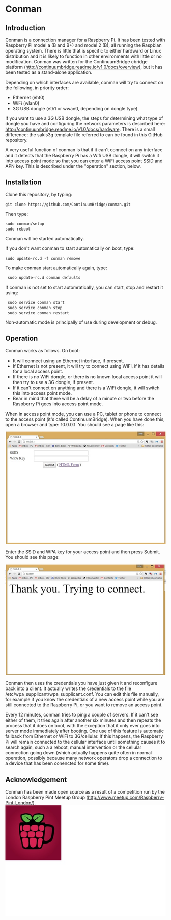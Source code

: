 # Conman

Introduction
------------
Conman is a connection manager for a Raspberry Pi. It has been tested with Raspberry Pi model a (B and B+) and model 2 (B), all running the Raspbian operating system. There is little that is specific to either hardward or Linux distribution and it is likely to function in other environments with little or no modification. Conman was written for the ContinuumBridge cbridge platform (http://continuumbridge.readme.io/v1.0/docs/overview), but it has been tested as a stand-alone application.

Depending on which interfaces are available, conman will try to connect on the following, in priority order:

* Ethernet (eht0)
* WiFi (wlan0)
* 3G USB dongle (eth1 or wwan0, depending on dongle type)
 
If you want to use a 3G USB dongle, the steps for determining what type of dongle you have and configuring the network parameters is described here: http://continuumbridge.readme.io/v1.0/docs/hardware. There is a small difference: the sakis3g template file referred to can be found in this GitHub repository. 

A very useful function of conman is that if it can't connect on any interface and it detects that the Raspberry Pi has a Wifi USB dongle, it will switch it into access point mode so that you can enter a WiFi access point SSID and APN key. This is described under the "operation" section, below.

Installation
------------
Clone this repository, by typing:

    git clone https://github.com/ContinuumBridge/conman.git

Then type: 

    sudo conman/setup
    sudo reboot

Conman will be started automatically. 

If you don't want conman to start automatically on boot, type:

    sudo update-rc.d -f conman remove

To make conman start automatically again, type:

     sudo update-rc.d conman defaults
 
 If conman is not set to start automratically, you can start, stop and restart it using:
 
     sudo service conman start
     sudo service conman stop
     sudo service conman restart
 
 Non-automatic mode is principally of use during development or debug.
 
 Operation
 ---------
 Conman works as follows. On boot:
 
 * It will connect using an Ethernet interface, if present.
 * If Ethernet is not present, it will try to connect using WiFi, if it has details for a local access point.
 * If there is no WiFi dongle, or there is no known local access point it will then try to use a 3G dongle, if present.
 * If it can't connect on anything and there is a WiFi dongle, it will switch this into access point mode.
 * Bear in mind that there will be a delay of a minute or two before the Raspberry Pi goes into access point mode.
 
When in access point mode, you can use a PC, tablet or phone to connect to the access point (it's called ContinuumBridge). When you have done this, open a browser and type: 10.0.0.1. You should see a page like this:

![conman ssid page](https://github.com/ContinuumBridge/conman/blob/master/conman_ssid.jpg)

Enter the SSID and WPA key for your access point and then press Submit. You should see this page:

![conman thanks page](https://github.com/ContinuumBridge/conman/blob/master/conman_thanks.jpg)

Conman then uses the credentials you have just given it and reconfigure back into a client. It actually writes the credentials to the file /etc/wpa_supplicant/wpa_supplicant.conf. You can edit this file manually, for example if you know the credentials of a new access point while you are still connected to the Raspberry Pi, or you want to remove an access point. 

Every 12 minutes, conman tries to ping a couple of servers. If it can't see either of them, it tries again after another six minutes and then repeats the process that it does on boot, with the exception that it only ever goes into server mode immediately after booting. One use of this feature is automatic fallback from Ethernet or WiFi to 3G/cellular. If this happens, the Raspberry Pi will remain connected to the cellular interface until something causes it to search again, such a a reboot, manual intervention or the cellular connection going down (which actually happens quite often in normal operation, possibly because many network operators drop a connection to a device that has been conencted for some time).

Acknowledgement
---------------
Conman has been made open source as a result of a competition run by the London Raspberry Pint Meetup Group (http://www.meetup.com/Raspberry-Pint-London/). 
![conman thanks page](https://github.com/ContinuumBridge/conman/blob/master/Raspberry_Pint.jpg)
